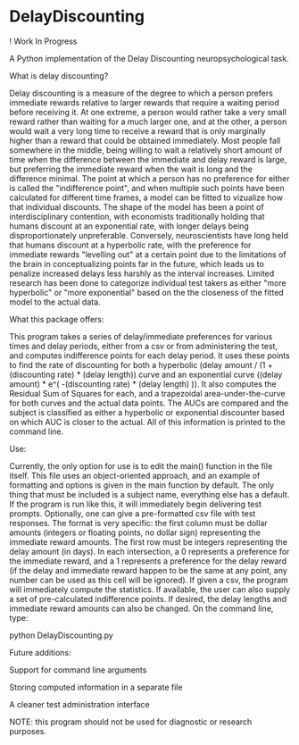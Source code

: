 # DelayDiscounting
! Work In Progress

A Python implementation of the Delay Discounting neuropsychological task.


What is delay discounting?

Delay discounting is a measure of the degree to which a person prefers immediate rewards
relative to larger rewards that require a waiting period before receiving it. At one extreme,
a person would rather take a very small reward rather than waiting for a much larger one,
and at the other, a person would wait a very long time to receive a reward that is only
marginally higher than a reward that could be obtained immediately. Most people fall somewhere
in the middle, being willing to wait a relatively short amount of time when the difference
between the immediate and delay reward is large, but preferring the immediate reward when the
wait is long and the difference minimal. The point at which a person has no preference for either
is called the "indifference point", and when multiple such points have been calculated for
different time frames, a model can be fitted to vizualize how that individual discounts. The
shape of the model has been a point of interdisciplinary contention, with economists
traditionally holding that humans discount at an exponential rate, with longer delays being
disproportionately unpreferable. Conversely, neuroscientists have long held that humans discount
at a hyperbolic rate, with the preference for immediate rewards "levelling out" at a certain
point due to the limitations of the brain in conceptualizing points far in the future, which
leads us to penalize increased delays less harshly as the interval increases. Limited research
has been done to categorize individual test takers as either "more hyperbolic" or "more exponential"
based on the the closeness of the fitted model to the actual data.


What this package offers:

This program takes a series of delay/immediate preferences for various times and delay periods,
either from a csv or from administering the test, and computes indifference points for each
delay period. It uses these points to find the rate of discounting for both a hyperbolic
(delay amount / (1 + (discounting rate) * (delay length)) curve and an exponential curve
((delay amount) * e^( -(discounting rate) * (delay length) )). It also computes the
Residual Sum of Squares for each, and a trapezoidal area-under-the-curve for both
curves and the actual data points. The AUCs are compared and the subject is classified
as either a hyperbolic or exponential discounter based on which AUC is closer to the actual.
All of this information is printed to the command line.


Use:

Currently, the only option for use is to edit the main() function in the file itself. This
file uses an object-oriented approach, and an example of formatting and options is given
in the main function by default. The only thing that must be included is a subject name,
everything else has a default. If the program is run like this, it will immediately begin
delivering test prompts. Optionally, one can give a pre-formatted csv file with test responses.
The format is very specific: the first column must be dollar amounts (integers or floating points,
no dollar sign) representing the immediate reward amounts. The first row must be integers
representing the delay amount (in days). In each intersection, a 0 represents a preference
for the immediate reward, and a 1 represents a preference for the delay reward (if the delay
and immediate reward happen to be the same at any point, any number can be used as this cell
will be ignored). If given a csv, the program will immediately compute the statistics. If available,
the user can also supply a set of pre-calculated indifference points. If desired, the delay lengths
and immediate reward amounts can also be changed.
On the command line, type:

python DelayDiscounting.py


Future additions:

Support for command line arguments

Storing computed information in a separate file

A cleaner test administration interface


NOTE: this program should not be used for diagnostic or research purposes.
